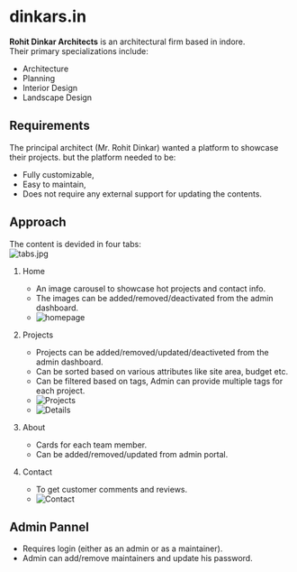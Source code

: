 # dinkars.in

**Rohit Dinkar Architects** is an architectural firm based in indore.  
Their primary specializations include:

- Architecture
- Planning
- Interior Design
- Landscape Design

## Requirements

The principal architect (Mr. Rohit Dinkar) wanted a platform to showcase their projects. but the platform needed to be:

- Fully customizable,
- Easy to maintain,
- Does not require any external support for updating the contents.

## Approach

The content is devided in four tabs:  
![tabs.jpg](tabs.jpg)

1. Home  
    - An image carousel to showcase hot projects and contact info.
    - The images can be added/removed/deactivated from the admin dashboard.
    - ![homepage](home.jpg)

2. Projects  
    - Projects can be added/removed/updated/deactiveted from the admin dashboard.
    - Can be sorted based on various attributes like site area, budget etc.
    - Can be filtered based on tags, Admin can provide multiple tags for each project.
    - ![Projects](Projects.jpg)
    - ![Details](details.jpg)

3. About
    - Cards for each team member.
    - Can be added/removed/updated from admin portal.

4. Contact
    - To get customer comments and reviews.
    - ![Contact](contact.jpg)

## Admin Pannel

- Requires login (either as an admin or as a maintainer).
- Admin can add/remove maintainers and update his password.
